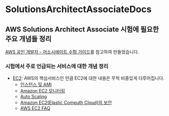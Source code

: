 # SolutionsArchitectAssociateDocs
## AWS Solutions Architect Associate 시험에 필요한 주요 개념들 정리
[AWS 공인 개발자 - 어소시에이트 수험 가이드](https://gist.github.com/serithemage/df61aaf396046eff7244b6eaa8d58d4a)를 참고하여 만들었습니다.

### 시험에서 주로 언급되는 서비스에 대한 개념 정리
- [EC2](https://highway92.tistory.com/10): AWS의 핵심서비스인 만큼 EC2에 대한 내용은 무척 비중있게 다루어집니다.  
  - [인스턴스 및 AMI](https://highway92.tistory.com/11)  
  - [Amazon EC2 모니터링](https://highway92.tistory.com/12)  
  - [Auto Scaling](https://highway92.tistory.com/14)   
  - [Amazon EC2(Elastic Computh Cloud)의 보안](https://highway92.tistory.com/13)  
  - [AWS EC2 FAQ]([https://highway92.tistory.com/13](https://aws.amazon.com/ko/ec2/faqs/)https://aws.amazon.com/ko/ec2/faqs/)  
